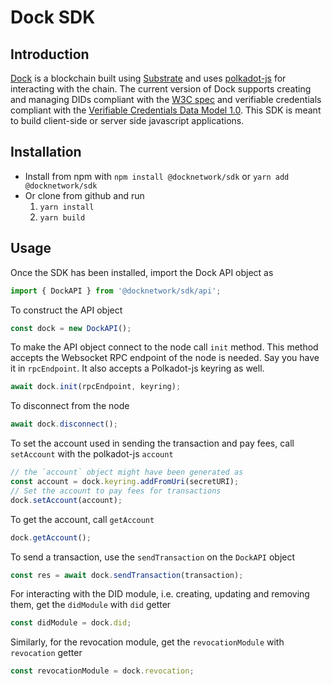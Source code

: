 # Dock SDK

## Introduction
[Dock](https://dock.io) is a blockchain built using [Substrate](https://www.parity.io/substrate/) and uses [polkadot-js](https://github.com/polkadot-js/)
for interacting with the chain. The current version of Dock supports creating and managing DIDs compliant with the
[W3C spec](https://www.w3.org/TR/did-core) and verifiable credentials compliant with the
[Verifiable Credentials Data Model 1.0](https://www.w3.org/TR/vc-data-model/). This SDK is meant to build client-side or
server side javascript applications.

## Installation
- Install from npm with `npm install @docknetwork/sdk` or `yarn add @docknetwork/sdk`
- Or clone from github and run
    1. `yarn install`
    1. `yarn build`

## Usage
Once the SDK has been installed, import the Dock API object as
```js
import { DockAPI } from '@docknetwork/sdk/api';
```

To construct the API object
```js
const dock = new DockAPI();
```

To make the API object connect to the node call `init` method. This method accepts the Websocket RPC endpoint of the node is
needed. Say you have it in `rpcEndpoint`. It also accepts a Polkadot-js keyring as well.
```js
await dock.init(rpcEndpoint, keyring);
```

To disconnect from the node
```js
await dock.disconnect();
```

To set the account used in sending the transaction and pay fees, call `setAccount` with the polkadot-js `account`
```js
// the `account` object might have been generated as
const account = dock.keyring.addFromUri(secretURI);
// Set the account to pay fees for transactions
dock.setAccount(account);
```

To get the account, call `getAccount`
```js
dock.getAccount();
```

To send a transaction, use the `sendTransaction` on the `DockAPI` object
```js
const res = await dock.sendTransaction(transaction);
```

For interacting with the DID module, i.e. creating, updating and removing them, get the `didModule` with `did` getter
```js
const didModule = dock.did;
```

Similarly, for the revocation module, get the `revocationModule` with `revocation` getter
```js
const revocationModule = dock.revocation;
```
